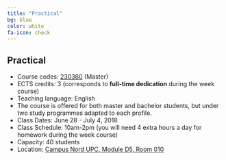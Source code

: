 ```yaml
---
title: "Practical"
bg: blue
color: white
fa-icon: check
---
```


## Practical

* Course codes: [230360](http://infoteleco.upc.edu/documents/guia_docent/assignatures/all/ang/230360.pdf) (Master)
* ECTS credits: 3 (corresponds to **full-time dedication** during the week course)
* Teaching language: English
* The course is offered for both master and bachelor students, but under two study programmes adapted to each profile.
* Class Dates: June 28 - July 4, 2018
* Class Schedule: 10am-2pm (you will need 4 extra hours a day for homework during the week course)
* Capacity: 40 students
* Location: [Campus Nord UPC, Module D5, Room 010](https://imatge.upc.edu/web/contact)
